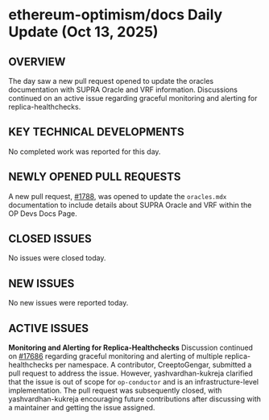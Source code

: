 # ethereum-optimism/docs Daily Update (Oct 13, 2025)
## OVERVIEW 
The day saw a new pull request opened to update the oracles documentation with SUPRA Oracle and VRF information. Discussions continued on an active issue regarding graceful monitoring and alerting for replica-healthchecks.

## KEY TECHNICAL DEVELOPMENTS
No completed work was reported for this day.

## NEWLY OPENED PULL REQUESTS
A new pull request, [#1788](https://github.com/ethereum-optimism/docs/pull/1788), was opened to update the `oracles.mdx` documentation to include details about SUPRA Oracle and VRF within the OP Devs Docs Page.

## CLOSED ISSUES
No issues were closed today.

## NEW ISSUES
No new issues were reported today.

## ACTIVE ISSUES
**Monitoring and Alerting for Replica-Healthchecks**
Discussion continued on [#17686](https://github.com/ethereum-optimism/docs/issues/17686) regarding graceful monitoring and alerting of multiple replica-healthchecks per namespace. A contributor, CreeptoGengar, submitted a pull request to address the issue. However, yashvardhan-kukreja clarified that the issue is out of scope for `op-conductor` and is an infrastructure-level implementation. The pull request was subsequently closed, with yashvardhan-kukreja encouraging future contributions after discussing with a maintainer and getting the issue assigned.